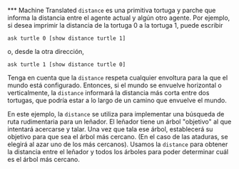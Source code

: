 ﻿*** Machine Translated
`distance` es una primitiva tortuga y parche que informa la distancia entre el agente actual y algún otro agente. Por ejemplo, si desea imprimir la distancia de la tortuga 0 a la tortuga 1, puede escribir

`ask turtle 0 [show distance turtle 1]`

o, desde la otra dirección,

`ask turtle 1 [show distance turtle 0]`

Tenga en cuenta que la `distance` respeta cualquier envoltura para la que el mundo está configurado. Entonces, si el mundo se envuelve horizontal o verticalmente, la `distance` informará la distancia más corta entre dos tortugas, que podría estar a lo largo de un camino que envuelve el mundo.

En este ejemplo, la `distance` se utiliza para implementar una búsqueda de ruta rudimentaria para un leñador. El leñador tiene un árbol "objetivo" al que intentará acercarse y talar. Una vez que tala ese árbol, establecerá su objetivo para que sea el árbol más cercano. (En el caso de las ataduras, se elegirá al azar uno de los más cercanos). Usamos la `distance` para obtener la distancia entre el leñador y todos los árboles para poder determinar cuál es el árbol más cercano.